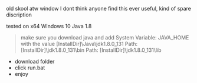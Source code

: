 old skool atw window
I dont think anyone find this ever useful, kind of spare discription

tested on x64 Windows 10 Java 1.8
> make sure you download java and add 
> System Variable: JAVA_HOME with the value [InstallDir]\Java\jdk1.8.0_131
> Path: [InstallDir]\jdk1.8.0_131\bin
> Path: [InstallDir]\jdk1.8.0_131\lib
> 
+ download folder 
+ click run.bat
+ enjoy
